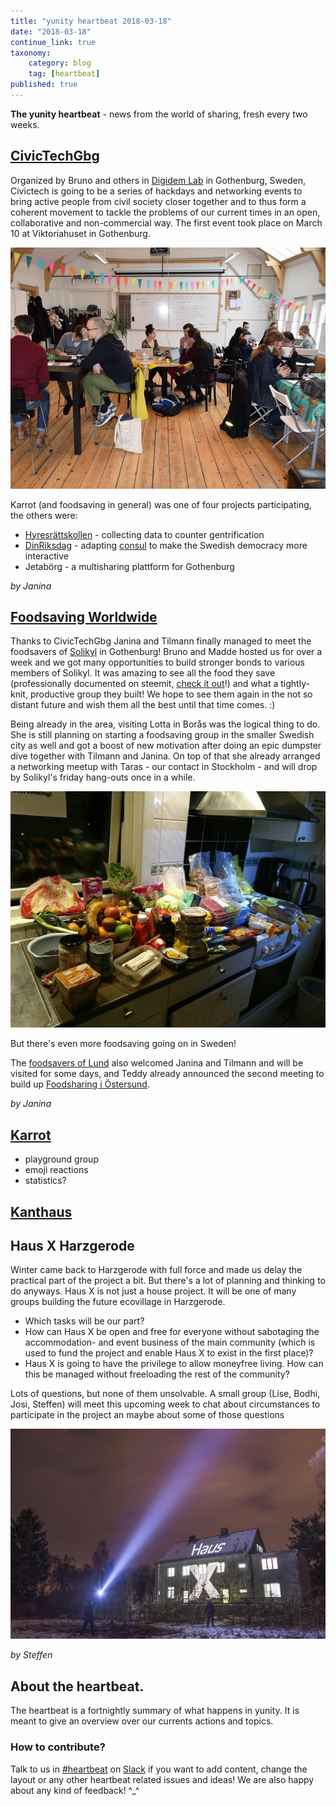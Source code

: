 ```yaml
---
title: "yunity heartbeat 2018-03-18"
date: "2018-03-18"
continue_link: true
taxonomy:
    category: blog
    tag: [heartbeat]
published: true
---
```


**The yunity heartbeat** - news from the world of sharing, fresh every two weeks.

## [CivicTechGbg](http://civictechgbg.se/)
Organized by Bruno and others in [Digidem Lab](http://digidemlab.org/en/) in Gothenburg, Sweden, Civictech is going to be a series of hackdays and networking events to bring active people from civil society closer together and to thus form a coherent movement to tackle the problems of our current times in an open, collaborative and non-commercial way. The first event took place on March 10 at Viktoriahuset in Gothenburg.

![The very first CivicTechGbg event in Viktoriahuset](techcivic.jpg)

Karrot (and foodsaving in general) was one of four projects participating, the others were:
- [Hyresrättskollen](http://hyresrattskollen.se/) - collecting data to counter gentrification
- [DinRiksdag](https://www.dinriksdag.se/) - adapting [consul](http://consulproject.org/en/) to make the Swedish democracy more interactive
- Jetabörg - a multisharing plattform for Gothenburg

_by Janina_

## [Foodsaving Worldwide](https://foodsaving.world)
Thanks to CivicTechGbg Janina and Tilmann finally managed to meet the foodsavers of [Solikyl](http://solikyl.se) in Gothenburg! Bruno and Madde hosted us for over a week and we got many opportunities to build stronger bonds to various members of Solikyl. It was amazing to see all the food they save (professionally documented on steemit, [check it out](https://steemit.com/@solikyl)!) and what a tightly-knit, productive group they built! We hope to see them again in the not so distant future and wish them all the best until that time comes. :)

Being already in the area, visiting Lotta in Borås was the logical thing to do. She is still planning on starting a foodsaving group in the smaller Swedish city as well and got a boost of new motivation after doing an epic dumpster dive together with Tilmann and Janina. On top of that she already arranged a networking meetup with Taras - our contact in Stockholm - and will drop by Solikyl's friday hang-outs once in a while.

![Lots of saved food in Borås](dd_after-full.jpg)

But there's even more foodsaving going on in Sweden!

The [foodsavers of Lund](https://www.facebook.com/groups/829765127111133/) also welcomed Janina and Tilmann and will be visited for some days, and Teddy already announced the second meeting to build up [Foodsharing i Östersund](https://www.facebook.com/groups/194858781249133/).

_by Janina_

## [Karrot](https://karrot.world)
- playground group
- emoji reactions
- statistics?

## [Kanthaus](https://kanthaus.online)

## Haus X Harzgerode
Winter came back to Harzgerode with full force and made us delay the practical part of the project a bit. But there's a lot of planning and thinking to do anyways. Haus X is not just a house project. It will be one of many groups building the future ecovillage in Harzgerode.
- Which tasks will be our part?
- How can Haus X be open and free for everyone without sabotaging the accommodation- and event business of the main community (which is used to fund the project and enable Haus X to exist in the first place)?
- Haus X is going to have the privilege to allow moneyfree living. How can this be managed without freeloading the rest of the community?

Lots of questions, but none of them unsolvable. A small group (Lise, Bodhi, Josi, Steffen) will meet this upcoming week to chat about circumstances to participate in the project an maybe about some of those questions

![Haus X fancily illuminated](HausXnightbright.jpg)

_by Steffen_

## About the heartbeat.
The heartbeat is a fortnightly summary of what happens in yunity. It is meant to give an overview over our currents actions and topics.

### How to contribute?
Talk to us in [#heartbeat](https://yunity.slack.com/messages/heartbeat/) on [Slack](https://slackin.yunity.org) if you want to add content, change the layout or any other heartbeat related issues and ideas! We are also happy about any kind of feedback! ^_^
